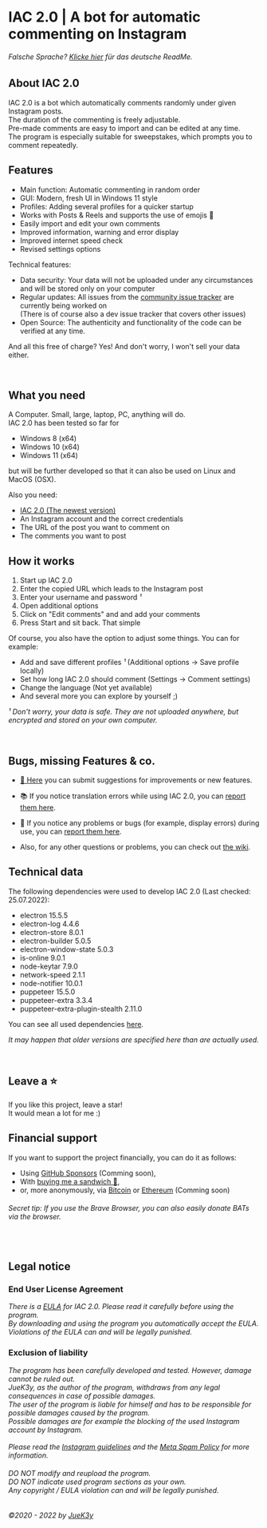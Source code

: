 # IAC 2.0 | A bot for automatic commenting on Instagram

###### _Falsche Sprache? [Klicke hier](README_DE.md) für das deutsche ReadMe._


## About IAC 2.0
IAC 2.0 is a bot which automatically comments randomly under given Instagram posts.
<br>The duration of the commenting is freely adjustable.
<br>Pre-made comments are easy to import and can be edited at any time.
<br>The program is especially suitable for sweepstakes, which prompts you to comment repeatedly.


## Features
- Main function: Automatic commenting in random order
- GUI: Modern, fresh UI in Windows 11 style
- Profiles: Adding several profiles for a quicker startup
- Works with Posts & Reels and supports the use of emojis 🥳
- Easily import and edit your own comments
- Improved information, warning and error display
- Improved internet speed check
- Revised settings options
  
Technical features:
- Data security: Your data will not be uploaded under any circumstances and will be stored only on your computer
- Regular updates: All issues from the [community issue tracker](https://github.com/JueK3y/Instagram-automated-commenting/issues) are currently being worked on 
  <br>(There is of course also a dev issue tracker that covers other issues)
- Open Source: The authenticity and functionality of the code can be verified at any time.

And all this free of charge? Yes! And don't worry, I won't sell your data either.

<br>

## What you need
A Computer. Small, large, laptop, PC, anything will do.
<br>IAC 2.0 has been tested so far for
- Windows 8 (x64)
- Windows 10 (x64)
- Windows 11 (x64)

but will be further developed so that it can also be used on Linux and MacOS (OSX).

Also you need:
- [IAC 2.0 (The newest version)](https://github.com/JueK3y/Instagram-automated-commenting/releases/latest)
- An Instagram account and the correct credentials
- The URL of the post you want to comment on
- The comments you want to post


## How it works
1. Start up IAC 2.0
2. Enter the copied URL which leads to the Instagram post
3. Enter your username and password _¹_
4. Open additional options
5. Click on "Edit comments" and and add your comments
6. Press Start and sit back. That simple


Of course, you also have the option to adjust some things.
You can for example:
- Add and save different profiles _¹_ (Additional options -> Save profile locally) 
- Set how long IAC 2.0 should comment (Settings -> Comment settings)
- Change the language (Not yet available)
- And several more you can explore by yourself ;)


_¹ Don't worry, your data is safe. They are not uploaded anywhere, but encrypted and stored on your own computer._

<br>

## Bugs, missing Features & co.

- [🚀 Here](https://github.com/JueK3y/Instagram-automated-commenting/issues/new?assignees=JueK3y-Prv&labels=Enhancement%2C+New+request&template=Feature_Request.yml) you can submit suggestions for improvements or new features.
- 📚 If you notice translation errors while using IAC 2.0, you can [report them here](https://github.com/JueK3y/Instagram-automated-commenting/issues/new?assignees=JueK3y-Prv&labels=Translation%2C+New+request&template=Translation_Error.yml).
- 🐛 If you notice any problems or bugs (for example, display errors) during use, you can [report them here](https://github.com/JueK3y/Instagram-automated-commenting/issues/new?assignees=JueK3y-Prv&labels=Bug%2C+New+request&template=Bug_Report.yml).

- Also, for any other questions or problems, you can check out [the wiki](https://github.com/JueK3y/Instagram-automated-commenting/wiki).


## Technical data
The following dependencies were used to develop IAC 2.0 (Last checked: 25.07.2022):

- electron 15.5.5
- electron-log 4.4.6
- electron-store 8.0.1
- electron-builder 5.0.5
- electron-window-state 5.0.3
- is-online 9.0.1
- node-keytar 7.9.0
- network-speed 2.1.1
- node-notifier 10.0.1
- puppeteer 15.5.0
- puppeteer-extra 3.3.4
- puppeteer-extra-plugin-stealth 2.11.0

You can see all used dependencies [here](https://github.com/JueK3y/Instagram-automated-commenting/network/dependencies).

_It may happen that older versions are specified here than are actually used._

<br>

## Leave a ⭐
If you like this project, leave a star!
<br>It would mean a lot for me :)


## Financial support
If you want to support the project financially, you can do it as follows:
- Using [GitHub Sponsors]() (Comming soon),
- With [buying me a sandwich 🌮](https://www.buymeacoffee.com/juek3y),
- or, more anonymously, via [Bitcoin]() or [Ethereum]() (Comming soon)

###### Secret tip: If you use the Brave Browser, you can also easily donate BATs via the browser.

<br>

## Legal notice
### End User License Agreement
_There is a [EULA](LICENSE.md) for IAC 2.0. Please read it carefully before using the program.<br>By downloading and using the program you automatically accept the EULA.<br>Violations of the EULA can and will be legally punished._


### Exclusion of liability
_The program has been carefully developed and tested. However, damage cannot be ruled out.<br>JueK3y, as the author of the program, withdraws from any legal consequences in case of possible damages.<br>The user of the program is liable for himself and has to be responsible for possible damages caused by the program.<br>Possible damages are for example the blocking of the used Instagram account by Instagram.<br><br>Please read the [Instagram guidelines](https://help.instagram.com/477434105621119/Instagram) and the [Meta Spam Policy](https://transparency.fb.com/policies/community-standards/spam/) for more information._

###### _DO NOT modify and reupload the program.<br>DO NOT indicate used program sections as your own.<br>Any copyright / EULA violation can and will be legally punished._


_©2020 - 2022 by [JueK3y](https://juek3y.com)_
